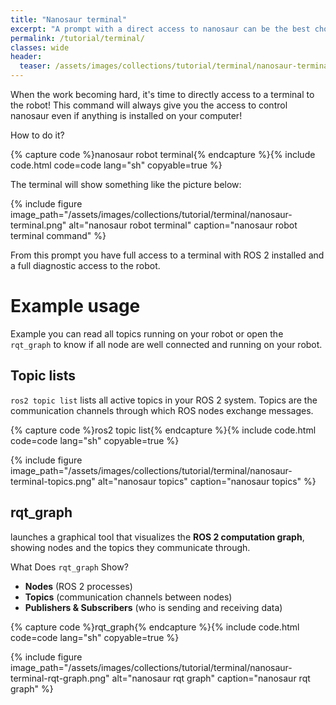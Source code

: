 ```yaml
---
title: "Nanosaur terminal"
excerpt: "A prompt with a direct access to nanosaur can be the best choice if you need an deep debug!"
permalink: /tutorial/terminal/
classes: wide
header:
  teaser: /assets/images/collections/tutorial/terminal/nanosaur-terminal-rqt-graph.png
---
```


When the work becoming hard, it's time to directly access to a terminal to the robot! This command will always give you the access to control nanosaur even if anything is installed on your computer!

How to do it?

{% capture code %}nanosaur robot terminal{% endcapture %}{% include code.html code=code lang="sh" copyable=true %}

The terminal will show something like the picture below:

{% include figure image_path="/assets/images/collections/tutorial/terminal/nanosaur-terminal.png" alt="nanosaur robot terminal" caption="nanosaur robot terminal command" %}

From this prompt you have full access to a terminal with ROS 2 installed and a full diagnostic access to the robot.

# Example usage

Example you can read all topics running on your robot or open the `rqt_graph` to know if all node are well connected and running on your robot.

## Topic lists

`ros2 topic list` lists all active topics in your ROS 2 system. Topics are the communication channels through which ROS nodes exchange messages.

{% capture code %}ros2 topic list{% endcapture %}{% include code.html code=code lang="sh" copyable=true %}

{% include figure image_path="/assets/images/collections/tutorial/terminal/nanosaur-terminal-topics.png" alt="nanosaur topics" caption="nanosaur topics" %}

## rqt_graph

launches a graphical tool that visualizes the **ROS 2 computation graph**, showing nodes and the topics they communicate through.

What Does `rqt_graph` Show?

* **Nodes** (ROS 2 processes)
* **Topics** (communication channels between nodes)
* **Publishers & Subscribers** (who is sending and receiving data)

{% capture code %}rqt_graph{% endcapture %}{% include code.html code=code lang="sh" copyable=true %}

{% include figure image_path="/assets/images/collections/tutorial/terminal/nanosaur-terminal-rqt-graph.png" alt="nanosaur rqt graph" caption="nanosaur rqt graph" %}
